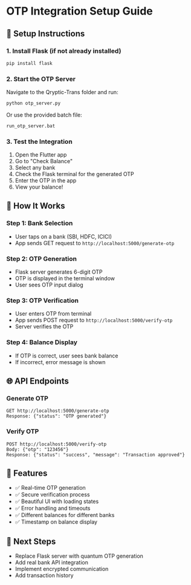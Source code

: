 # OTP Integration Setup Guide

## 🔧 Setup Instructions

### 1. Install Flask (if not already installed)
```bash
pip install flask
```

### 2. Start the OTP Server
Navigate to the Qryptic-Trans folder and run:
```bash
python otp_server.py
```
Or use the provided batch file:
```bash
run_otp_server.bat
```

### 3. Test the Integration
1. Open the Flutter app
2. Go to "Check Balance" 
3. Select any bank
4. Check the Flask terminal for the generated OTP
5. Enter the OTP in the app
6. View your balance!

## 🔄 How It Works

### Step 1: Bank Selection
- User taps on a bank (SBI, HDFC, ICICI)
- App sends GET request to `http://localhost:5000/generate-otp`

### Step 2: OTP Generation
- Flask server generates 6-digit OTP
- OTP is displayed in the terminal window
- User sees OTP input dialog

### Step 3: OTP Verification
- User enters OTP from terminal
- App sends POST request to `http://localhost:5000/verify-otp`
- Server verifies the OTP

### Step 4: Balance Display
- If OTP is correct, user sees bank balance
- If incorrect, error message is shown

## 🌐 API Endpoints

### Generate OTP
```
GET http://localhost:5000/generate-otp
Response: {"status": "OTP generated"}
```

### Verify OTP
```
POST http://localhost:5000/verify-otp
Body: {"otp": "123456"}
Response: {"status": "success", "message": "Transaction approved"}
```

## 🎯 Features
- ✅ Real-time OTP generation
- ✅ Secure verification process
- ✅ Beautiful UI with loading states
- ✅ Error handling and timeouts
- ✅ Different balances for different banks
- ✅ Timestamp on balance display

## 🚀 Next Steps
- Replace Flask server with quantum OTP generation
- Add real bank API integration
- Implement encrypted communication
- Add transaction history
